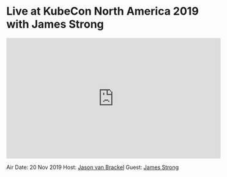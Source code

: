 # Live at KubeCon North America 2019 with James Strong

<iframe width="560" height="315" src="https://www.youtube.com/embed/PyRd3RdyP8M" frameborder="0" allow="accelerometer; autoplay; encrypted-media; gyroscope; picture-in-picture" allowfullscreen></iframe>

Air Date: 20 Nov 2019
Host: [Jason van Brackel](twitter.com/jasonvanbrackel)
Guest: [James Strong](twitter.com/strongjz)